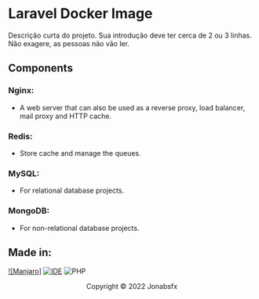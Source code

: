 # Laravel Docker Image 

Descrição curta do projeto. Sua introdução deve ter cerca de 2 ou 3 linhas. Não exagere, as pessoas não vão ler.

## Components

### Nginx:
- A web server that can also be used as a reverse proxy, load balancer, mail proxy and HTTP cache.

### Redis:
- Store cache and manage the queues.

### MySQL:
- For relational database projects.

### MongoDB:
- For non-relational database projects.

## Made in:
[![Manjaro]](https://img.shields.io/badge/Linux-E34F26?style=for-the-badge&logo=linux&logoColor=black)
[![IDE](https://img.shields.io/badge/Visual_studio_code-0078D4?style=for-the-badge&logo=visual%20studio%20code&logoColor=white)](https://code.visualstudio.com/)
![PHP](https://img.shields.io/badge/php-%23777BB4.svg?style=for-the-badge&logo=php&logoColor=white)

<p align="center">Copyright © 2022 Jonabsfx</p>
